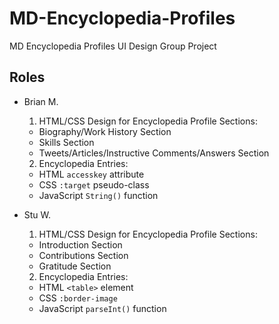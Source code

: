 # MD-Encyclopedia-Profiles
MD Encyclopedia Profiles UI Design Group Project 

## Roles
- Brian M. 
  1. HTML/CSS Design for Encyclopedia Profile Sections: 
    - Biography/Work History Section
    - Skills Section
    - Tweets/Articles/Instructive Comments/Answers Section
  
  2. Encyclopedia Entries: 
    - HTML `accesskey` attribute
    - CSS `:target` pseudo-class
    - JavaScript `String()` function

- Stu W. 
  1. HTML/CSS Design for Encyclopedia Profile Sections: 
    - Introduction Section
    - Contributions Section
    - Gratitude Section
  
  2. Encyclopedia Entries: 
    - HTML `<table>` element
    - CSS `:border-image` 
    - JavaScript `parseInt()` function
